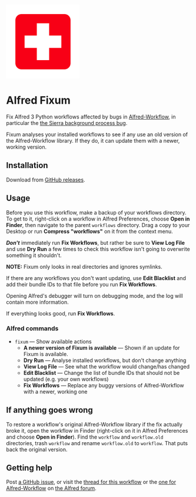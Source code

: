 <img src="./src/icon.png" width="200" height="200">

Alfred Fixum
============

Fix Alfred 3 Python workflows affected by bugs in [Alfred-Workflow][aw], in particular the [the Sierra background process bug][bug].

Fixum analyses your installed workflows to see if any use an old version of the Alfred-Workflow library. If they do, it can update them with a newer, working version.


Installation
------------

Download from [GitHub releases][releases].


Usage
-----

Before you use this workflow, make a backup of your workflows directory. To get to it, right-click on a workflow in Alfred Preferences, choose **Open in Finder**, then navigate to the parent `workflows` directory. Drag a copy to your Desktop or run **Compress "workflows"** on it from the context menu.

*__Don't__* immediately run **Fix Workflows**, but rather be sure to **View Log File** and use **Dry Run** a few times to check this workflow isn't going to overwrite something it shouldn't.

**NOTE:** Fixum only looks in real directories and ignores symlinks.

If there are any workflows you don't want updating, use **Edit Blacklist** and add their bundle IDs to that file before you run **Fix Workflows**.

 Opening Alfred's debugger will turn on debugging mode, and the log will contain more information.

If everything looks good, run **Fix Workflows**.


### Alfred commands ###

- `fixum` — Show available actions
    - **A newer version of Fixum is available** — Shown if an update
      for Fixum is available.
    - **Dry Run** — Analyse installed workflows, but don't change anything
    - **View Log File** — See what the workflow would change/has changed
    - **Edit Blacklist** — Change the list of bundle IDs that should not be updated (e.g. your own workflows)
    - **Fix Workflows** — Replace any buggy versions of Alfred-Workflow with a newer, working one


If anything goes wrong
----------------------

To restore a workflow's original Alfred-Workflow library if the fix actually broke it, open the workflow in Finder (right-click on it in Alfred Preferences and choose **Open in Finder**). Find the `workflow` and `workflow.old` directories, trash `workflow` and rename `workflow.old` to `workflow`. That puts back the original version.


Getting help
------------

Post [a GitHub issue][issues], or visit the [thread for this workflow][forum-fixum] or the [one for Alfred-Workflow][forum-aw] on [the Alfred forum](https://www.alfredforum.com).


[mit]: ./src/LICENCE.txt
[aw]: https://github.com/deanishe/alfred-workflow/
[bug]: https://github.com/deanishe/alfred-workflow/issues/111
[forum-aw]: https://www.alfredforum.com/topic/4031-workflow-library-for-python/
[forum-fixum]: https://www.alfredforum.com/topic/10193-python-fix-how-to-fix-python-workflows-hanging-alfred-on-sierra/
[issues]: https://github.com/deanishe/alfred-fixum/issues/
[releases]: https://github.com/deanishe/alfred-fixum/releases/latest
